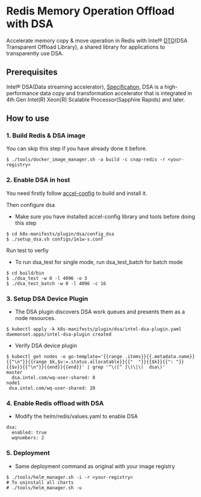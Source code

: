 # Redis Memory Operation Offload with DSA

Accelerate memory copy & move operation in Redis with Intel® [DTO](https://github.com/intel/DTO#intel-dsa-transparent-offload-library)(DSA Transparent Offload Library), a shared library for applications to transparently use DSA.

## Prerequisites

Intel® DSA(Data streaming accelerator), [Specification](https://www.intel.com/content/www/us/en/content-details/671116/intel-data-streaming-accelerator-architecture-specification.html?wapkw=data%20streaming%20accelerator%20specification), 
DSA is a high-performance data copy and transformation accelerator that is integrated in 4th Gen Intel(R) Xeon(R) Scalable Processor(Sapphire Rapids) and later.


## How to use

### 1. Build Redis & DSA image

You can skip this step if you have already done it before.

```
$ ./tools/docker_image_manager.sh -a build -c cnap-redis -r <your-registry>
```


### 2. Enable DSA in host

You need firstly follow [accel-config](https://github.com/intel/idxd-config) to build and install it.

Then configure dsa

- Make sure you have installed accel-config library and tools before doing this step
```
$ cd k8s-manifests/plugin/dsa/config_dsa
$ ./setup_dsa.sh configs/1e1w-s.conf
```

Run test to verfiy

- To run dsa_test for single mode, run dsa_test_batch for batch mode
```
$ cd build/bin
$ ./dsa_test -w 0 -l 4096 -o 3
$ ./dsa_test_batch -w 0 -l 4096 -c 16
```

### 3. Setup DSA Device Plugin

- The DSA plugin discovers DSA work queues and presents them as a node resources.

```
$ kubectl apply -k k8s-manifests/plugin/dsa/intel-dsa-plugin.yaml
daemonset.apps/intel-dsa-plugin created
```

- Verify DSA device plugin
```
$ kubectl get nodes -o go-template='{{range .items}}{{.metadata.name}}{{"\n"}}{{range $k,$v:=.status.allocatable}}{{"  "}}{{$k}}{{": "}}{{$v}}{{"\n"}}{{end}}{{end}}' | grep '^\([^ ]\)\|\(  dsa\)'
master
  dsa.intel.com/wq-user-shared: 8
node1
 dsa.intel.com/wq-user-shared: 20
```

### 4. Enable Redis offload with DSA

- Modify the helm/redis/values.yaml to enable DSA

```
dsa:
  enabled: true
  wqnumbers: 2
```


### 5. Deployment

- Same deployment command as original with your image registry

```
$ ./tools/helm_manager.sh -i -r <your-registry>
# To uninstall all charts
# ./tools/helm_manager.sh -u
```


